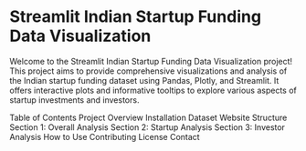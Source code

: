 # Streamlit Indian Startup Funding Data Visualization
Welcome to the Streamlit Indian Startup Funding Data Visualization project! This project aims to provide comprehensive visualizations and analysis of the Indian startup funding dataset using Pandas, Plotly, and Streamlit. It offers interactive plots and informative tooltips to explore various aspects of startup investments and investors.


Table of Contents
Project Overview
Installation
Dataset
Website Structure
Section 1: Overall Analysis
Section 2: Startup Analysis
Section 3: Investor Analysis
How to Use
Contributing
License
Contact
